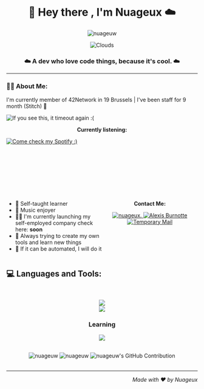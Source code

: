 <h1 align="center">👋 Hey there , I'm Nuageux ☁️</h1>
<p align="center"> <img src="https://komarev.com/ghpvc/?username=nuageuw&label=Welcomed%20Clouds&color=0e75b6&style=flat&abbreviated=true" alt="nuageuw" /> </p>

<div align="center">

![Clouds](https://github.com/nuageuw/nuageuw/blob/main/assets/clouds.gif)

</div>

<h3 align="center">☁️ A dev who love code things, because it's cool. ☁️</h3>

---

<h3>😶‍🌫️ About Me:</h3>
<p>
    <p>I'm currently member of 42Network in 19 Brussels | I've been staff for 9 month (Stitch) 🐸</p>
        <a href="https://github.com/nuageuw">
            <img align="left" src="https://badge.mediaplus.ma/darkblue/aburnott?1337Badge=off&UM6P=off" alt="If you see this, it timeout again :(" />
        </a><br>
        <p align="center"><b>Currently listening:</b></p>
        <a href="https://open.spotify.com/user/kcwskp9c5halk1e7zdqwy81fx">
            <img align="center" src="https://spotify-github-profile.vercel.app/api/view?uid=kcwskp9c5halk1e7zdqwy81fx&cover_image=true&theme=natemoo-re&show_offline=true&background_color=121212&interchange=true&bar_color=0088c2&bar_color_cover=true" alt="Come check my Spotify :)">
        </a>
</p>
<br><br><br><br><br><br><br>
<div style="display: flex; justify-content: space-between;">
    <div style="flex: 1;">
        <ul>
            <li>🧠 Self-taught learner</li>
            <li>🎵 Music enjoyer</li>
            <li>🧑‍💻 I'm currently launching my self-employed company check here: <b>soon</b></li>
            <li>📝 Always trying to create my own tools and learn new things</li>
            <li>👀 If it can be automated, I will do it</li>
        </ul>
    </div>
    <div style="flex: 1; text-align: center;">
    <p><b>Contact Me:</b></p>
        <a href="https://discordapp.com/users/1007577488467185674">
            <img src="https://skillicons.dev/icons?i=discord" alt="nuageux."/>
        </a>
        <a href="www.linkedin.com/in/alexis-burnotte">
            <img src="https://skillicons.dev/icons?i=linkedin" alt="Alexis Burnotte"/>
        </a>
        <a href="mailto:aburnott@student.s19.be">
            <img src="https://skillicons.dev/icons?i=gmail" alt="Temporary Mail"/>
        </a>
    </div>

</div>

<h2 align="left">💻 Languages and Tools:</h2>
<br>
<p align="center">
  <a href="https://skillicons.dev">
    <img src="https://skillicons.dev/icons?i=git,nodejs,npm,github,python,html,js,css,c,cpp,docker,django" /><br>
    <img src="https://skillicons.dev/icons?i=linux,windows,vscode,discord,notion,figma,ps,ae,pr,ai,xd" />
  </a>
</p>
<h3 align="center">Learning</h3>
<p align="center">
    <a href="https://skillicons.dev">
    <img src="https://skillicons.dev/icons?i=mongodb,mysql,aws,nginx" /><br>
  </a>
</p>
<br>
<div align="center">
    <img src="https://github-readme-stats.vercel.app/api?username=nuageuw&show_icons=true&locale=en&theme=tokyonight&line_height=20" alt="nuageuw" />
    <img src="https://github-readme-stats.vercel.app/api/top-langs?username=nuageuw&show_icons=true&locale=en&layout=compact&theme=tokyonight" alt="nuageuw" />
    <img src="https://github-profile-summary-cards.vercel.app/api/cards/profile-details?username=nuageuw&theme=tokyonight" alt="nuageuw's GitHub Contribution"/>
</div>
<br>

---


<p align="right"><i>Made with ❤️ by Nuageux</i></p>
